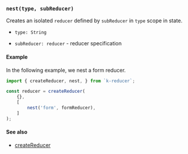 ### `nest(type, subReducer)`

Creates an isolated `reducer` defined by `subReducer` in `type` scope in state.

- `type: String`

- `subReducer: reducer` - reducer specification

#### Example

In the following example, we nest a form reducer.

```javascript
import { createReducer, nest, } from `k-reducer`;

const reducer = createReducer(
    {},
    [
        nest('form', formReducer),
    ]
);

```

#### See also
* [createReducer](createReducer.md)
